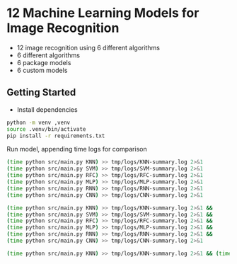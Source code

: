 # 12 Machine Learning Models for Image Recognition

- 12 image recognition using 6 different algorithms
- 6 different algorithms
- 6 package models
- 6 custom models

## Getting Started

- Install dependencies

```sh
python -m venv ,venv
source .venv/bin/activate
pip install -r requirements.txt
```

Run model, appending time logs for comparison

```sh
(time python src/main.py KNN) >> tmp/logs/KNN-summary.log 2>&1
(time python src/main.py SVM) >> tmp/logs/SVM-summary.log 2>&1
(time python src/main.py RFC) >> tmp/logs/RFC-summary.log 2>&1
(time python src/main.py MLP) >> tmp/logs/MLP-summary.log 2>&1
(time python src/main.py RNN) >> tmp/logs/RNN-summary.log 2>&1
(time python src/main.py CNN) >> tmp/logs/CNN-summary.log 2>&1

(time python src/main.py KNN) >> tmp/logs/KNN-summary.log 2>&1 &&
(time python src/main.py SVM) >> tmp/logs/SVM-summary.log 2>&1 &&
(time python src/main.py RFC) >> tmp/logs/RFC-summary.log 2>&1 &&
(time python src/main.py MLP) >> tmp/logs/MLP-summary.log 2>&1 &&
(time python src/main.py RNN) >> tmp/logs/RNN-summary.log 2>&1 &&
(time python src/main.py CNN) >> tmp/logs/CNN-summary.log 2>&1

(time python src/main.py KNN) >> tmp/logs/KNN-summary.log 2>&1 && (time python src/main.py RNN) >> tmp/logs/RNN-summary.log 2>&1
```
